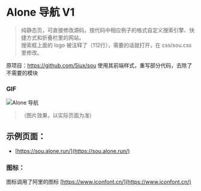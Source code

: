 # Alone 导航 V1
> 纯静态页，可直接修改源码，按代码中相应例子的格式自定义搜索引擎、快捷方式和折叠栏里的网站。  
> 搜索框上面的 logo 被注释了（112行），需要的话就打开，在 css/sou.css 里修改。

原项目：https://github.com/5iux/sou
使用其前端样式，重写部分代码，去除了不需要的模块

###  GIF

![Alone 导航](https://github.com/yeetime/sou2/blob/v1/sou2.gif)
> （图片效果，以实际页面为准）

## 示例页面：

+ [https://sou.alone.run/](https://sou.alone.run/)

### 图标：
图标调用了阿里的图标 [https://www.iconfont.cn/](https://www.iconfont.cn/)
